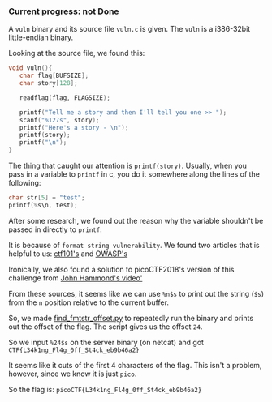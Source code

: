 ### Current progress: not Done

A `vuln` binary and its source file `vuln.c` is given.
The `vuln` is a i386-32bit little-endian binary.

Looking at the source file, we found this:

```c
void vuln(){
   char flag[BUFSIZE];
   char story[128];

   readflag(flag, FLAGSIZE);

   printf("Tell me a story and then I'll tell you one >> ");
   scanf("%127s", story);
   printf("Here's a story - \n");
   printf(story);
   printf("\n");
}
```

The thing that caught our attention is `printf(story)`.
Usually, when you pass in a variable to `printf` in c,
you do it somewhere along the lines of the following:

```c
char str[5] = "test";
printf(%s\n, test);
```

After some research, we found out the reason 
why the variable shouldn't be passed in directly to `printf`.

It is because of `format string vulnerability`.
We found two articles that is helpful to us: [ctf101's](https://ctf101.org/binary-exploitation/what-is-a-format-string-vulnerability/) and [OWASP's](https://owasp.org/www-community/attacks/Format_string_attack)

Ironically, we also found a solution to picoCTF2018's version of this challenge from [John Hammond's video'](https://youtu.be/EmLfoR-k_l0)

From these sources, it seems like we can use `%n$s` to print out 
the string (`$s`) from the `n` position relative to the current buffer.

So, we made [find_fmtstr_offset.py](find_fmtstr_offset.py) to repeatedly run the binary and prints out the offset of the flag.
The script gives us the offset `24`.

So we input `%24$s` on the server binary (on netcat) and got `CTF{L34k1ng_Fl4g_0ff_St4ck_eb9b46a2}`

It seems like it cuts of the first 4 characters of the flag.
This isn't a problem, however, since we know it is just `pico`.

So the flag is: `picoCTF{L34k1ng_Fl4g_0ff_St4ck_eb9b46a2}`
